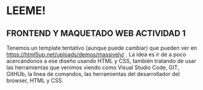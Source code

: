 LEEME!
======

FRONTEND Y MAQUETADO WEB ACTIVIDAD 1
------------------

Tenemos un template tentativo (aunque puede cambiar) que pueden ver en https://html5up.net/uploads/demos/massively/ . La idea es ir de a poco acercándonos a ese diseño usando HTML y CSS, también tratando de usar las herramientas que venimos viendo como Visual Studio Code, GIT, GitHUb, la linea de comandos, las herramientas del desarrollador del browser,  HTML y CSS.

>